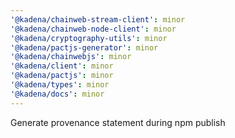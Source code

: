 ```yaml
---
'@kadena/chainweb-stream-client': minor
'@kadena/chainweb-node-client': minor
'@kadena/cryptography-utils': minor
'@kadena/pactjs-generator': minor
'@kadena/chainwebjs': minor
'@kadena/client': minor
'@kadena/pactjs': minor
'@kadena/types': minor
'@kadena/docs': minor
---
```


Generate provenance statement during npm publish
